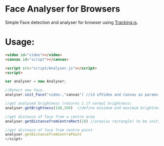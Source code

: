 # Face Analyser for Browsers

Simple Face detection and analyser for browser using [Tracking.js](https://trackingjs.com).

# Usage:

``` html
<video id="video"></video>
<canvas id="script"></canvas>

<script src="script/Analyser.js"></script>
<script>

var analyser = new Analyser;

//Detect new face.
analyser.init_Face("video:,"canvas") //id ofVideo and Canvas as params

//get analysed brightness (returns 1 if normal brightness:
analyser.getBrightness(140,200)  //define minimum and maximum brightness as params

//get distance of face from a centre area
analyser.getDistancefromCentreRect(10) //area(as rectangle) to be initialized as centre(in percentage) as params

//get distnace of face from centre point
analyser.getDistancefromCentrePoint
</scipt>
